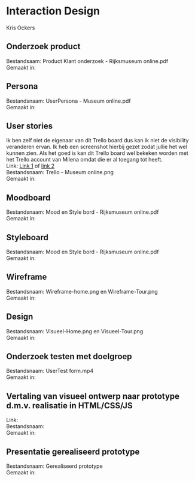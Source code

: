 # Interaction Design

Kris Ockers

## Onderzoek product
Bestandsaam: Product Klant onderzoek - Rijksmuseum online.pdf       
Gemaakt in:

## Persona
Bestandsnaam: UserPersona - Museum online.pdf       
Gemaakt in: 

## User stories
Ik ben zelf niet de eigenaar van dit Trello board dus kan ik niet de visibility veranderen ervan. Ik heb een screenshot hierbij gezet zodat jullie het wel kunnen zien.
Als het goed is kan dit Trello board wel bekeken worden met het Trello account van Milena omdat die er al toegang tot heeft.        
Link: [Link 1](https://trello.com/invite/b/doG7sFdE/887855dcadd6a1b14c54daaab2559047/museum-online) of [link 2](https://trello.com/b/doG7sFdE/museum-online)        
Bestandsnaam: Trello - Museum online.png        
Gemaakt in:     

## Moodboard
Bestandsnaam: Mood en Style bord - Rijksmuseum online.pdf       
Gemaakt in:

## Styleboard
Bestandsnaam: Mood en Style bord - Rijksmuseum online.pdf       
Gemaakt in: 

## Wireframe
Bestandsnaam: Wireframe-home.png en Wireframe-Tour.png      
Gemaakt in:

## Design 
Bestandsnaam: Visueel-Home.png en Visueel-Tour.png      
Gemaakt in:

## Onderzoek testen met doelgroep
Bestandsnaam: UserTest form.mp4     
Gemaakt in:

## Vertaling van visueel ontwerp naar prototype d.m.v. realisatie in HTML/CSS/JS
Link:       
Bestandsnaam:       
Gemaakt in:     

## Presentatie gerealiseerd prototype
Bestandsnaam: Gerealiseerd prototype        
Gemaakt in: